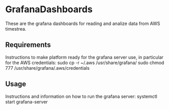 # GrafanaDashboards
These are the grafana dashboards for reading and analize data from AWS timestrea.

## Requirements
Instructions to make platform ready for the grafana server use, in particular for the AWS credentials:
sudo cp -r ~/.aws /usr/share/grafana/
sudo chmod 777 /usr/share/grafana/.aws/credentials

## Usage
Instructions and information on how to run the grafana server:
systemctl start grafana-server

